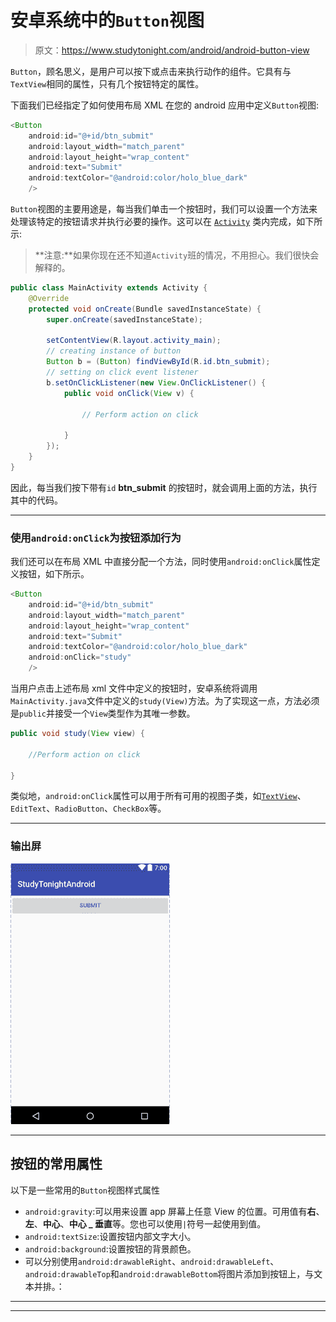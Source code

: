 # 安卓系统中的`Button`视图

> 原文：<https://www.studytonight.com/android/android-button-view>

`Button`，顾名思义，是用户可以按下或点击来执行动作的组件。它具有与`TextView`相同的属性，只有几个按钮特定的属性。

下面我们已经指定了如何使用布局 XML 在您的 android 应用中定义`Button`视图:

```java
<Button
    android:id="@+id/btn_submit"
    android:layout_width="match_parent"
    android:layout_height="wrap_content"
    android:text="Submit"
    android:textColor="@android:color/holo_blue_dark"
    />
```

`Button`视图的主要用途是，每当我们单击一个按钮时，我们可以设置一个方法来处理该特定的按钮请求并执行必要的操作。这可以在 [`Activity`](activity-in-android) 类内完成，如下所示:

> **注意:**如果你现在还不知道`Activity`班的情况，不用担心。我们很快会解释的。

```java
public class MainActivity extends Activity {
	@Override
    protected void onCreate(Bundle savedInstanceState) {
        super.onCreate(savedInstanceState);

        setContentView(R.layout.activity_main);
        // creating instance of button
        Button b = (Button) findViewById(R.id.btn_submit);
        // setting on click event listener
        b.setOnClickListener(new View.OnClickListener() {
            public void onClick(View v) {

                // Perform action on click

            }
        });
    }
}
```

因此，每当我们按下带有`id` **btn_submit** 的按钮时，就会调用上面的方法，执行其中的代码。

* * *

### 使用`android:onClick`为按钮添加行为

我们还可以在布局 XML 中直接分配一个方法，同时使用`android:onClick`属性定义按钮，如下所示。

```java
<Button
    android:id="@+id/btn_submit"
    android:layout_width="match_parent"
    android:layout_height="wrap_content"
    android:text="Submit"
    android:textColor="@android:color/holo_blue_dark"
    android:onClick="study"
    />
```

当用户点击上述布局 xml 文件中定义的按钮时，安卓系统将调用`MainActivity.java`文件中定义的`study(View)`方法。为了实现这一点，方法必须是`public`并接受一个`View`类型作为其唯一参数。

```java
public void study(View view) {

    //Perform action on click

}
```

类似地，`android:onClick`属性可以用于所有可用的视图子类，如[`TextView`](android-textview)、`EditText`、`RadioButton`、`CheckBox`等。

* * *

### 输出屏

![Button View in Android](img/9c3cf7789e41154314f54205b7031b84.png)

* * *

## 按钮的常用属性

以下是一些常用的`Button`视图样式属性

*   `android:gravity`:可以用来设置 app 屏幕上任意 View 的位置。可用值有**右**、**左**、**中心**、**中心 _ 垂直**等。您也可以使用`|`符号一起使用到值。
*   `android:textSize`:设置按钮内部文字大小。
*   `android:background`:设置按钮的背景颜色。
*   可以分别使用`android:drawableRight`、`android:drawableLeft`、`android:drawableTop`和`android:drawableBottom`将图片添加到按钮上，与文本并排。：

* * *

* * *